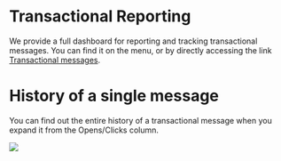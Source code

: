 # Transactional Reporting

We provide a full dashboard for reporting and tracking transactional messages.
 You can find it on the menu, or by directly accessing the link [Transactional messages](https://expresspigeon.com/messages).

# History of a single message

You can find out the entire history of a transactional message when you expand it from the Opens/Clicks column.




![](images/transactional-history.png)